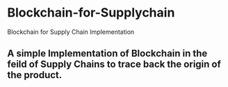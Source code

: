 # Blockchain-for-Supplychain
Blockchain for Supply Chain Implementation

## A simple Implementation of Blockchain in the feild of Supply Chains to trace back the origin of the product.
